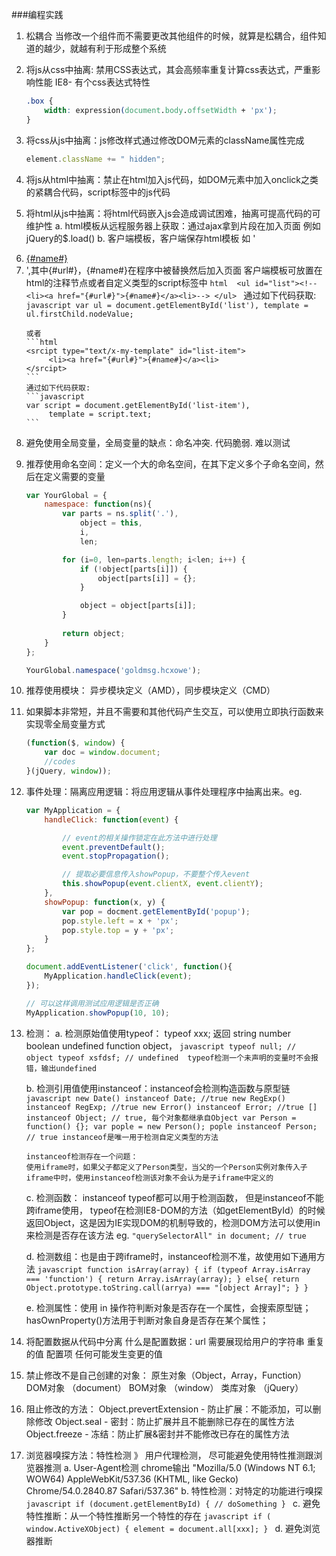 ###编程实践
1. 松耦合
    当修改一个组件而不需要更改其他组件的时候，就算是松耦合，组件知道的越少，就越有利于形成整个系统

2. 将js从css中抽离: 禁用CSS表达式，其会高频率重复计算css表达式，严重影响性能
    IE8- 有个css表达式特性
    ```css
    .box {
        width: expression(document.body.offsetWidth + 'px');
    }
    ```

3. 将css从js中抽离：js修改样式通过修改DOM元素的className属性完成
    ```javascript
    element.className += " hidden";
    ```

4. 将js从html中抽离：禁止在html加入js代码，如DOM元素中加入onclick之类的紧耦合代码，script标签中的js代码

5. 将html从js中抽离：将html代码嵌入js会造成调试困难，抽离可提高代码的可维护性
    a. html模板从远程服务器上获取：通过ajax拿到片段在加入页面  例如jQuery的$.load()
    b. 客户端模板，客户端保存html模板 如 '<li><a href="{#url#}">{#name#}</a><li>',其中{#url#}，{#name#}在程序中被替换然后加入页面
       客户端模板可放置在html的注释节点或者自定义类型的script标签中
       ```html 
       <ul id="list"><!--<li><a href="{#url#}">{#name#}</a><li>-->
       </ul>
       ```
       通过如下代码获取:
       ```javascript
       var ul = document.getElementById('list'),
            template = ul.firstChild.nodeValue;
        ```
       
       或者
       ```html
       <srcipt type="text/x-my-template" id="list-item">
            <li><a href="{#url#}">{#name#}</a><li>
       </srcipt>
       ```
       通过如下代码获取:
       ```javascript
       var script = document.getElementById('list-item'),
            template = script.text;
       ```     
       
6. 避免使用全局变量，全局变量的缺点：命名冲突. 代码脆弱. 难以测试

7. 推荐使用命名空间：定义一个大的命名空间，在其下定义多个子命名空间，然后在定义需要的变量
    ```javascript
    var YourGlobal = {
        namespace: function(ns){
            var parts = ns.split('.'),
                object = this,
                i,
                len;

            for (i=0, len=parts.length; i<len; i++) {
                if (!object[parts[i]]) {
                    object[parts[i]] = {};
                }

                object = object[parts[i]];
            }
            
            return object;
        }
    };

    YourGlobal.namespace('goldmsg.hcxowe'); 
    ```

8. 推荐使用模块： 异步模块定义（AMD），同步模块定义（CMD）

9. 如果脚本非常短，并且不需要和其他代码产生交互，可以使用立即执行函数来实现零全局变量方式
    ```javascript
    (function($, window) {
        var doc = window.document;
        //codes
    }(jQuery, window));
    ```

10. 事件处理：隔离应用逻辑：将应用逻辑从事件处理程序中抽离出来。eg.
    ```javascript
    var MyApplication = {
        handleClick: function(event) {

            // event的相关操作锁定在此方法中进行处理
            event.preventDefault();
            event.stopPropagation();

            // 提取必要信息传入showPopup，不要整个传入event
            this.showPopup(event.clientX, event.clientY);
        },
        showPopup: function(x, y) {
            var pop = docment.getElementById('popup');
            pop.style.left = x + 'px';
            pop.style.top = y + 'px';
        }
    };

    document.addEventListener('click', function(){
        MyApplication.handleClick(event);
    });

    // 可以这样调用测试应用逻辑是否正确
    MyApplication.showPopup(10, 10);
    ```

11. 检测：
    a. 检测原始值使用typeof： typeof xxx; 返回 string number boolean undefined function object， 
        ```javascript
        typeof null; // object
        typeof xsfdsf; // undefined  typeof检测一个未声明的变量时不会报错，输出undefined
        ```
    
    b. 检测引用值使用instanceof：instanceof会检测构造函数与原型链
        ```javascript
        new Date() instanceof Date; //true
        new RegExp() instanceof RegExp; //true
        new Error() instanceof Error; //true
        [] instanceof Object; // true, 每个对象都继承自Object
        var Person = function() {};
        var pople = new Person();
        pople instanceof Person; // true instanceof是唯一用于检测自定义类型的方法
        ```

        instanceof检测存在一个问题：
        使用iframe时，如果父子都定义了Person类型，当父的一个Person实例对象传入子iframe中时，使用instanceof检测该对象不会认为是子iframe中定义的

    c. 检测函数：
        instanceof typeof都可以用于检测函数，
        但是instanceof不能跨iframe使用，
        typeof在检测IE8-DOM的方法（如getElementById）的时候返回Object，这是因为IE实现DOM的机制导致的，检测DOM方法可以使用in来检测是否存在该方法
        eg. ```"querySelectorAll" in document; // true ```

    d. 检测数组：也是由于跨iframe时，instanceof检测不准，故使用如下通用方法
        ```javascript
        function isArray(array) {
            if (typeof Array.isArray === 'function') {
                return Array.isArray(array);
            }
            else{
                return Object.prototype.toString.call(arrya) === "[object Array]";
            }
        }
        ```

    e. 检测属性：使用 in 操作符判断对象是否存在一个属性，会搜索原型链； hasOwnProperty()方法用于判断对象自身是否存在某个属性；

12. 将配置数据从代码中分离
    什么是配置数据：url 需要展现给用户的字符串 重复的值 配置项 任何可能发生变更的值

13. 禁止修改不是自己创建的对象：
    原生对象（Object，Array，Function）
    DOM对象 （document）
    BOM对象 （window）
    类库对象 （jQuery） 

14. 阻止修改的方法：
    Object.prevertExtension - 防止扩展：不能添加，可以删除修改 
    Object.seal - 密封：防止扩展并且不能删除已存在的属性方法
    Object.freeze - 冻结：防止扩展&密封并不能修改已存在的属性方法


15. 浏览器嗅探方法：特性检测 》 用户代理检测， 尽可能避免使用特性推测跟浏览器推测
    a. User-Agent检测  chrome输出 "Mozilla/5.0 (Windows NT 6.1; WOW64) AppleWebKit/537.36 (KHTML, like Gecko) Chrome/54.0.2840.87 Safari/537.36"
    b. 特性检测：对特定的功能进行嗅探
        ```javascript
        if (document.getElementById) {
            // doSomething
        }
        ```
    c. 避免特性推断：从一个特性推断另一个特性的存在
        ```javascript
        if ( window.ActiveXObject) {
            element = document.all[xxx];
        }
        ```
    d. 避免浏览器推断